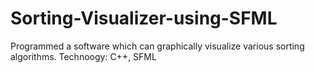 # Sorting-Visualizer-using-SFML
Programmed a software which can graphically visualize various sorting algorithms.
Technoogy: C++, SFML
